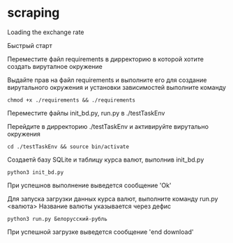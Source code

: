 # scraping
Loading the exchange rate

Быстрый старт

Переместите файл requirements в дирректорию в которой хотите создать вируталное окружение

Выдайте прав на файл requirements и выполните его для создание вирутального окружения и установки зависимостей выполните команду
```
chmod +x ./requirements && ./requirements
```

Переместите файлы init_bd.py, run.py в ./testTaskEnv

Перейдите в дирректорию ./testTaskEnv и активируйте вирутально окружения
```
cd ./testTaskEnv && source bin/activate
```

Создаетй базу SQLite и таблицу курса валют, выполнив init_bd.py
```
python3 init_bd.py
```
При успешнов выполнение выведется сообщение 'Ok'


Для запуска загрузки данных курса валют, выполните команду run.py <валюта>
Название валюты указывается через дефис
```
python3 run.py Белорусский-рубль
```
При успешной загрузке выведется сообщение 'end download'
